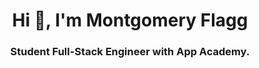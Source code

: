 <h1 align="center">Hi 👋, I'm Montgomery Flagg</h1>
<h3 align="center">Student Full-Stack Engineer with App Academy.</h3>
